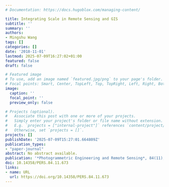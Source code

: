 ```yaml
---
# Documentation: https://docs.hugoblox.com/managing-content/

title: Integrating Scale in Remote Sensing and GIS
subtitle: ''
summary: ''
authors:
- Mingshu Wang
tags: []
categories: []
date: '2018-11-01'
lastmod: 2025-07-09T16:27:02+01:00
featured: false
draft: false

# Featured image
# To use, add an image named `featured.jpg/png` to your page's folder.
# Focal points: Smart, Center, TopLeft, Top, TopRight, Left, Right, BottomLeft, Bottom, BottomRight.
image:
  caption: ''
  focal_point: ''
  preview_only: false

# Projects (optional).
#   Associate this post with one or more of your projects.
#   Simply enter your project's folder or file name without extension.
#   E.g. `projects = ["internal-project"]` references `content/project/deep-learning/index.md`.
#   Otherwise, set `projects = []`.
projects: []
publishDate: '2025-07-09T15:27:01.664809Z'
publication_types:
- "paper-journal"
abstract: No abstract available.
publication: '*Photogrammetric Engineering and Remote Sensing*, 84(11), p. 673'
doi: 10.14358/PERS.84.11.673
links:
- name: URL
  url: https://doi.org/10.14358/PERS.84.11.673
---
```

